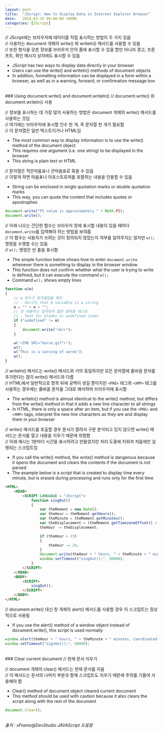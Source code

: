 ```yaml
---
layout: post
title:  "JScript: How to display Data in Internet Explorer Browser"
date:   2024-03-15 09:00:00 +0900
categories: [JScript]
---
```


// JScript에는 브라우저에 데이터를 직접 표시하는 방법이 두 가지 있음   
// 사용자는 document 개체의 write() 와 writeIn() 메서드를 사용할 수 있음   
// 또한 형식을 갖춘 정보를 브라우저 안의 폼에 표시할 수 있을 뿐만 아니라 경고, 프론프트, 확인 메시지 상자에도 표시할 수 있음   
- JScript has two ways to display data directly in your browser   
- Users can use the write() and writeIn() methods of document objects   
- In addition, formatting information can be displayed in a form within a browser, as well as in a warning, forward, or confirmation message box   
   
<br />
### Using document.write() and document.writeIn()   
// document.write() 와 document.writeIn() 사용   
   
// 정보를 표시하는 데 가장 많이 사용하는 방법은 document 개체의 write() 메서드를 사용하는 것임   
// 여기에는 브라우저에 표시할 인수 한 개, 즉 문자열 한 개가 필요함   
// 이 문자열은 일반 텍스트이거나 HTML임   
- The most common way to display information is to use the write() method of the document object   
- This requires one argument (i.e. one string) to be displayed in the browser   
- This string is plain text or HTML   
   
// 문자열은 작은따옴표나 큰따옴표로 묶을 수 있음   
// 이렇게 하면 따옴표나 아포스트로피를 포함하는 내용을 인용할 수 있음   
- String can be enclosed in single quotation marks or double quotation marks   
- This way, you can quote the content that includes quotes or apostrophes   
   
```javascript
document.write("PI value is approximately " + Math.PI);
document.write();
```
   
// 아래 나오는 간단한 함수는 브라우저 창에 표시할 내용이 있을 때마다 `document.write`를 입력해야 하는 방법을 보여줌   
// 이 함수는 사용자가 쓰려는 것이 정의되지 않았는지 여부를 알려주지는 않지만 `w();` 명령을 수행할 수는 있음   
// `w();` 명령은 빈 줄을 표시함   
- The simple function below shows how to enter `document.write` whenever there is something to display in the browser window   
- This function does not confirm whether what the user is trying to write is defined, but it can execute the command `w();`   
- Command `w();` shows empty lines   
   
```javascript
function w(m)
{
    // m 변수가 문자열임을 확인
    // - Verify that m variable is a string
    m = "" + m + "";
    // 빈 내용이나 정의되지 않은 항목을 테스트
    // - Test for blanks or undefined items
    if ("undefined" != m)
    {
        document.write("<br>");
    }

    w('<IMG SRC="horse.gif">');
    w();
    w("This is a carving of words");
    w();
}
```
   
// writeIn() 메서드는 write() 메서드와 거의 동일하지만 모든 문자열에 줄바꿈 문자를 추가한다는 점이 write() 메서드와 다름   
// HTML에서 일반적으로 항목 뒤에 공백이 생길 뿐이지만 `<PRE>` 태그와 `<XMP>` 태그를 사용하는 경우에는 줄바꿈 문자를 그대로 해석하여 브라우저에 표시함   
- The writeIn() method is almost identical to the write() method, but differs from the write() method in that it adds a new line character to all strings   
- In HTML, there is only a space after an item, but if you use the `<PRE>` and `<XMP>` tags, interpret the new line characters as they are and display them in your browser   
   
// write() 메서드를 호출할 경우 문서가 열려서 구문 분석되고 있지 않으면 write() 메서드는 문서를 열고 내용을 지우기 때문에 위험함   
// 아래 예시는 1분마다 시간을 표시하려고 만들었지만 처리 도중에 지워져 처음에만 실행되는 스크립트임   
- If you call the write() method, the write() method is dangerous because it opens the document and clears the contents if the document is not parsed   
- The example below is a script that is created to display time every minute, but is erased during processing and runs only for the first time   
   
```html
<HTML>
    <HEAD>
        <SCRIPT LANGUAGE = "JScript">
            function singOut()
            {
                var theMoment = new Date();
                var theHour = theMoment.getHours();
                var theMinute = theMoment.getMinutes();
                var theDisplacement = (theMoment.getTimezoneOffset() / 60);
                theHour -= theDisplacement;

                if (theHour > 23)
                {
                    theHour -= 24;
                }
                document.write(theHour + " hours, " + theMinute + " minutes, Coordinated Universal Time");
                window.setTimeout("singOut();", 60000);
            }
        </SCRIPT>
    </HEAD>
    <BODY>
        <SCRIPT>
            singOut();
        </SCRIPT>
    </BODY>
</HTML>
```
   
// document.write() 대신 창 개체의 alert() 메서드를 사용할 경우 이 스크립트는 정상적으로 사용됨   
- If you use the alert() method of a window object instead of document.write(), this script is used normally   
   
```javascript
window.alert(theHour + " hours, " + theMinute + " minutes, Coordinated Universal Time");
window.setTimeout("signOut();", 60000);
```
   
<br />
### Clear current document   
// 현재 문서 지우기   
   
// document 개체의 clear() 메서드는 현재 문서를 지움   
// 이 메서드는 문서의 나머지 부분과 함께 스크립트도 지우기 때문에 주의를 기울여 사용해야 함   
- Clear() method of document object cleared current document   
- This method should be used with caution because it also clears the script along with the rest of the document   
   
```javascript
document.clear();
```
   
<br />
<cite>출처 : xFrame@DevStudio JAVAScript 도움말</cite>
